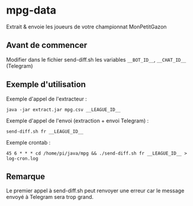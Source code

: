 # mpg-data
Extrait &amp; envoie les joueurs de votre championnat MonPetitGazon

## Avant de commencer
Modifier dans le fichier send-diff.sh les variables `__BOT_ID__`, `__CHAT_ID__` (Telegram)

## Exemple d'utilisation
Exemple d'appel de l'extracteur :
```
java -jar extract.jar mpg.csv __LEAGUE_ID__
```

Exemple d'appel de l'envoi (extraction + envoi Telegram) :
```
send-diff.sh fr __LEAGUE_ID__
```

Exemple crontab :
```
45 6 * * * cd /home/pi/java/mpg && ./send-diff.sh fr __LEAGUE_ID__ > log-cron.log
```

## Remarque
Le premier appel à send-diff.sh peut renvoyer une erreur car le message envoyé à Telegram sera trop grand.
